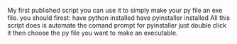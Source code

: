 My first published script
you can use it to simply make your py file an exe file.
you should firest:
have python installed
have pyinstaller installed
All this script does is automate the comand prompt for pyinstaller just double click it then choose the py file you want to make an executable.
